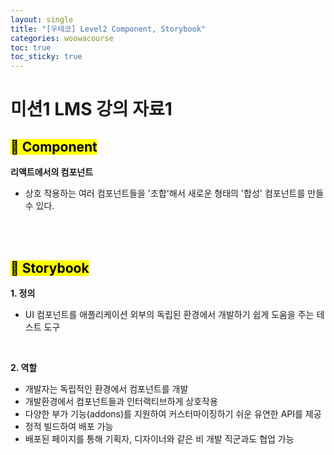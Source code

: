```yaml
---
layout: single
title: "[우테코] Level2 Component, Storybook"
categories: woowacourse
toc: true
toc_sticky: true
---
```


# 미션1 LMS 강의 자료1

## <mark class="pink">🧩 Component</mark>

**리액트에서의 컴포넌트**

- 상호 작용하는 여러 컴포넌트들을 '조합'해서 새로운 형태의 '합성' 컴포넌트를 만들 수 있다.

<br>
<br>

## <mark class="pink">🎨 Storybook</mark>

**1\. 정의**

- UI 컴포넌트를 애플리케이션 외부의 독립된 환경에서 개발하기 쉽게 도움을 주는 테스트 도구

<br>

**2\. 역할**

- 개발자는 독립적인 환경에서 컴포넌트를 개발
- 개발환경에서 컴포넌트들과 인터랙티브하게 상호작용
- 다양한 부가 기능(addons)를 지원하여 커스터마이징하기 쉬운 유연한 API를 제공
- 정적 빌드하여 배포 가능
- 배포된 페이지를 통해 기획자, 디자이너와 같은 비 개발 직군과도 협업 가능
